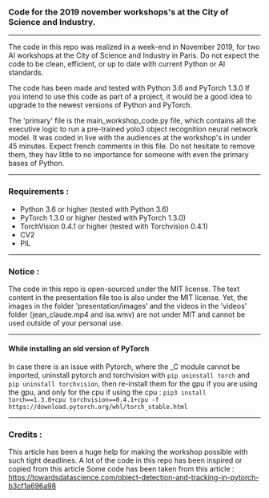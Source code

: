 ### Code for the 2019 november workshops's at the City of Science and Industry.

--- 

The code in this repo was realized in a week-end in November 2019, for two 
AI workshops at the City of Science and Industry in Paris. Do not expect 
the code to be clean, efficient, or up to date with current Python or AI standards.

The code has been made and tested with Python 3.6 and PyTorch 1.3.0
If you intend to use this code as part of a project, it would be a 
good idea to upgrade to the newest versions of Python and PyTorch.

The 'primary' file is the main_workshop_code.py file, which contains all the 
executive logic to run a pre-trained yolo3 object recognition neural network model.
It was coded in live with the audiences at the workshop's in under 45 minutes.
Expect french comments in this file. Do not hesitate to remove them, they hav
little to no importance for someone with even the primary bases of Python. 

---

### Requirements :
- Python 3.6 or higher (tested with Python 3.6)
- PyTorch 1.3.0 or higher (tested with PyTorch 1.3.0)
- TorchVision 0.4.1 or higher (tested with Torchvision 0.4.1)
- CV2
- PIL

---

### Notice :
The code in this repo is open-sourced under the MIT license. The text content in the 
presentation file too is also under the MIT license. Yet, the images in the folder 
'presentation/images' and the videos in the 'videos' folder (jean_claude.mp4 and 
isa.wmv) are not under MIT and cannot be used outside of your personal use.

---

#### While installing an old version of PyTorch

In case there is an issue with Pytorch, where the _C module cannot be imported, uninstall
pytorch and torchvision with `pip uninstall torch` and `pip uninstall torchvision`, then 
re-install them for the gpu if you are using the gpu, and only for the cpu if using the 
cpu : `pip3 install torch==1.3.0+cpu torchvision==0.4.1+cpu -f https://download.pytorch.org/whl/torch_stable.html`

---

### Credits :

This article has been a huge help for making the workshop possible with such tight deadlines. A lot of 
the code in this repo has been inspired or copied from this article Some code has been taken from 
this article : https://towardsdatascience.com/object-detection-and-tracking-in-pytorch-b3cf1a696a98
